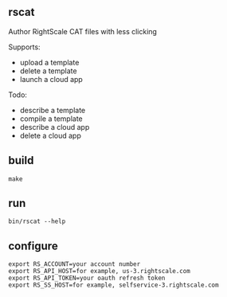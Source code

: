 rscat
-----

Author RightScale CAT files with less clicking

Supports:

- upload a template
- delete a template
- launch a cloud app

Todo:

- describe a template
- compile a template
- describe a cloud app
- delete a cloud app

## build

```
make
```

## run

```
bin/rscat --help
```

## configure

```
export RS_ACCOUNT=your account number
export RS_API_HOST=for example, us-3.rightscale.com
export RS_API_TOKEN=your oauth refresh token
export RS_SS_HOST=for example, selfservice-3.rightscale.com
```
